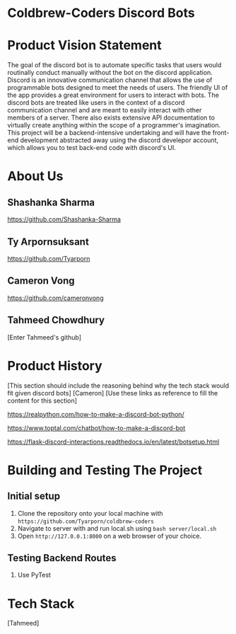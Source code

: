 # Coldbrew-Coders Discord Bots


# Product Vision Statement
The goal of the discord bot is to automate specific tasks that users would routinally conduct manually without the bot on the discord application. Discord is an innovative communication channel that allows the use of programmable bots designed to meet the needs of users. The friendly UI of the app provides a great environment for users to interact with bots. The discord bots are treated like users in the context of a discord communication channel and are meant to easily interact with other members of a server. There also exists extensive API documentation to virtually create anything within the scope of a programmer's imagination. This project will be a backend-intensive undertaking and will have the front-end development abstracted away using the discord develepor account, which allows you to test back-end code with discord's UI. 

# About Us
 ## Shashanka Sharma
https://github.com/Shashanka-Sharma

## Ty Arpornsuksant
https://github.com/Tyarporn

## Cameron Vong
https://github.com/cameronvong

## Tahmeed Chowdhury
[Enter Tahmeed's github]



# Product History
[This section should include the reasoning behind why the tech stack would fit given discord bots]
[Cameron]
[Use these links as reference to fill the content for this section]

https://realpython.com/how-to-make-a-discord-bot-python/

https://www.toptal.com/chatbot/how-to-make-a-discord-bot

https://flask-discord-interactions.readthedocs.io/en/latest/botsetup.html



# Building and Testing The Project
## Initial setup
1. Clone the repository onto your local machine with ```https://github.com/Tyarporn/coldbrew-coders```
2. Navigate to server with and run local.sh using ```bash server/local.sh```
3. Open ```http://127.0.0.1:8000``` on a web browser of your choice.

## Testing Backend Routes
1. Use PyTest



# Tech Stack
[Tahmeed]
